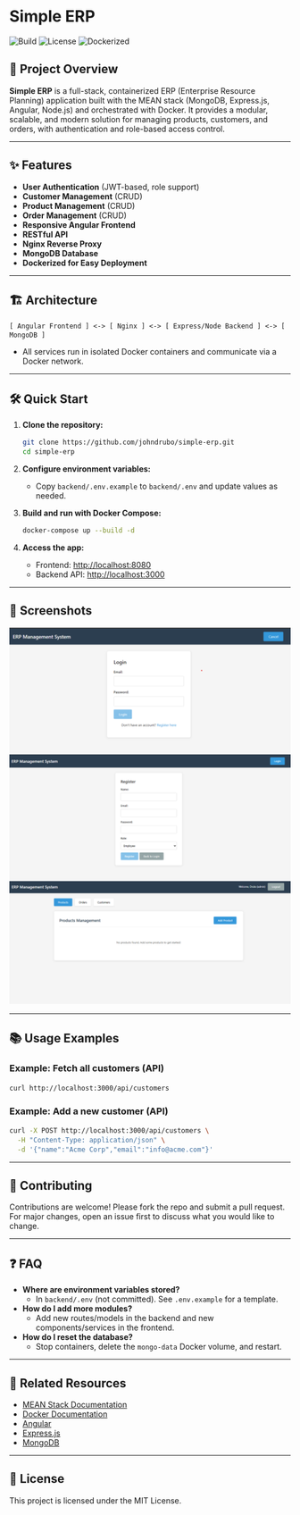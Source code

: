 # Simple ERP

![Build](https://img.shields.io/badge/build-passing-brightgreen)
![License](https://img.shields.io/badge/license-MIT-blue)
![Dockerized](https://img.shields.io/badge/docker-ready-blue)

## 🚀 Project Overview

**Simple ERP** is a full-stack, containerized ERP (Enterprise Resource Planning) application built with the MEAN stack (MongoDB, Express.js, Angular, Node.js) and orchestrated with Docker. It provides a modular, scalable, and modern solution for managing products, customers, and orders, with authentication and role-based access control.

---

## ✨ Features
- **User Authentication** (JWT-based, role support)
- **Customer Management** (CRUD)
- **Product Management** (CRUD)
- **Order Management** (CRUD)
- **Responsive Angular Frontend**
- **RESTful API**
- **Nginx Reverse Proxy**
- **MongoDB Database**
- **Dockerized for Easy Deployment**

---

## 🏗️ Architecture

```
[ Angular Frontend ] <-> [ Nginx ] <-> [ Express/Node Backend ] <-> [ MongoDB ]
```
- All services run in isolated Docker containers and communicate via a Docker network.

---

## 🛠️ Quick Start

1. **Clone the repository:**
   ```bash
   git clone https://github.com/johndrubo/simple-erp.git
   cd simple-erp
   ```

2. **Configure environment variables:**
   - Copy `backend/.env.example` to `backend/.env` and update values as needed.

3. **Build and run with Docker Compose:**
   ```bash
   docker-compose up --build -d
   ```

4. **Access the app:**
   - Frontend: [http://localhost:8080](http://localhost:8080)
   - Backend API: [http://localhost:3000](http://localhost:3000)

---

## 📸 Screenshots

![Dashboard](assets/1.png)
![Customer Module](assets/2.png)
![Product Module](assets/3.png)

---

## 📚 Usage Examples

### Example: Fetch all customers (API)
```bash
curl http://localhost:3000/api/customers
```

### Example: Add a new customer (API)
```bash
curl -X POST http://localhost:3000/api/customers \
  -H "Content-Type: application/json" \
  -d '{"name":"Acme Corp","email":"info@acme.com"}'
```

---

## 🤝 Contributing

Contributions are welcome! Please fork the repo and submit a pull request. For major changes, open an issue first to discuss what you would like to change.

---

## ❓ FAQ
- **Where are environment variables stored?**
  - In `backend/.env` (not committed). See `.env.example` for a template.
- **How do I add more modules?**
  - Add new routes/models in the backend and new components/services in the frontend.
- **How do I reset the database?**
  - Stop containers, delete the `mongo-data` Docker volume, and restart.

---

## 🔗 Related Resources
- [MEAN Stack Documentation](https://mean.io/)
- [Docker Documentation](https://docs.docker.com/)
- [Angular](https://angular.io/)
- [Express.js](https://expressjs.com/)
- [MongoDB](https://www.mongodb.com/)

---

## 📄 License

This project is licensed under the MIT License.
